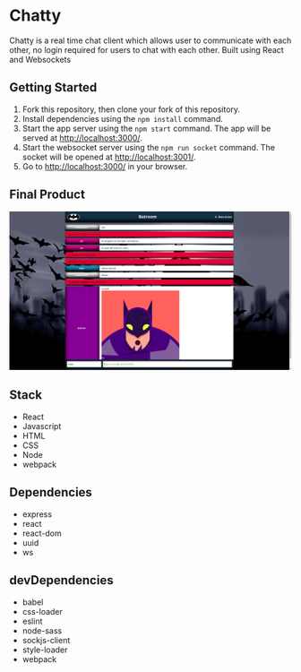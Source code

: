 Chatty
=====================

Chatty is a real time chat client which allows user to communicate with each other, no login required for users to chat with each other. Built using React and Websockets

## Getting Started

1. Fork this repository, then clone your fork of this repository.
2. Install dependencies using the `npm install` command.
3. Start the app server using the `npm start` command. The app will be served at <http://localhost:3000/>.
4. Start the websocket server using the `npm run socket` command. The socket will be opened at <http://localhost:3001/>.
4. Go to <http://localhost:3000/> in your browser.


## Final Product

!["Chatroom"](https://github.com/gitvijayy/ChattyApp/blob/master/docs/Screenshot%20from%202019-06-07%2003-33-56.png?raw=true)

## Stack

- React
- Javascript
- HTML
- CSS
- Node
- webpack

## Dependencies

- express
- react
- react-dom
- uuid
- ws

## devDependencies

- babel
- css-loader
- eslint
- node-sass
- sockjs-client
- style-loader
- webpack
